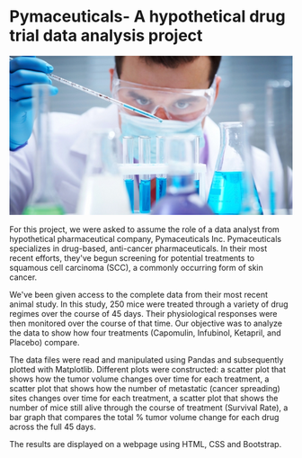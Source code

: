 # Pymaceuticals- A hypothetical drug trial data analysis project

![Laboratory](Laboratory.jpg)

For this project, we were asked to assume the role of a data analyst from hypothetical pharmaceutical company, Pymaceuticals Inc.  Pymaceuticals specializes in drug-based, anti-cancer pharmaceuticals. In their most recent efforts, they've begun screening for potential treatments to squamous cell carcinoma (SCC), a commonly occurring form of skin cancer.

We've been given access to the complete data from their most recent animal study. In this study, 250 mice were treated through a variety of drug regimes over the course of 45 days. Their physiological responses were then monitored over the course of that time. Our objective was to analyze the data to show how four treatments (Capomulin, Infubinol, Ketapril, and Placebo) compare.

The data files were read and manipulated using Pandas and subsequently plotted with Matplotlib. Different plots were constructed:
  a scatter plot that shows how the tumor volume changes over time for each treatment,
  a scatter plot that shows how the number of metastatic (cancer spreading) sites changes over time for each treatment,
  a scatter plot that shows the number of mice still alive through the course of treatment (Survival Rate),
  a bar graph that compares the total % tumor volume change for each drug across the full 45 days.
  
The results are displayed on a webpage using HTML, CSS and Bootstrap.










